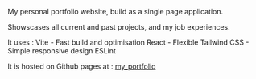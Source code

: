 My personal portfolio website, build as a single page application.

Showscases all current and past projects, and my job experiences.

It uses :
Vite - Fast build and optimisation
React - Flexible
Tailwind CSS - Simple responsive design
ESLint

It is hosted on Github pages at : [my_portfolio](https://valpoli.github.io/my-portfolio/)

